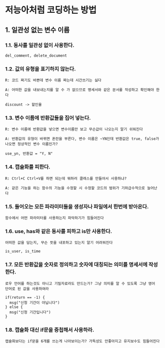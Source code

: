 # 저능아처럼 코딩하는 방법

## 1. 일관성 없는 변수 이름

### 1.1. 동사를 일관성 없이 사용한다.

```
del_comment, delete_document
```

### 1.2. 값의 유형을 표기하지 않는다.

`R: 코드 짜기도 바쁜데 변수 이름 짜는데 시간쓰기는 싫다`

`A: 어떠한 값을 내보내는지를 알 수 가 없으므로 명세서와 같은 문서를 작성하고 확인해야 한다`

```
discount -> 할인율
```

### 1.3. 변수 이름에 반환값들을 집어 넣는다.

`R: 변수 이름에 반환값을 넣으면 변수이름만 보고 무슨값이 나오는지 알기 쉬워진다`

`A: 반환값의 유형이 바뀌면 혼란을 부른다, 변수 이름은 ~YN인데 반환값은 true, false가 나오면 정상적인 변수 이름인가?`

```
use_yn, 반환값 = "Y, N"
```

### 1.4. 캡슐화를 피한다.

`R: Ctrl+C Ctrl+V를 하면 되는데 뭐하러 클래스를 만들어서 사용하냐?`

`A: 같은 기능을 하는 함수의 기능을 수정할 시 수정할 코드의 범위가 기하급수적으로 늘어난다`


### 1.5. 들어오는 모든 파라미터들을 생성자나 파일에서 한번에 받아온다.

`함수에서 어떤 파라미터를 사용하는지 파악하기가 힘들어진다`

### 1.6. use, has와 같은 동사를 피하고 is만 사용한다.

`어떠한 값을 담는지, 무슨 뜻을 내포하고 있는지 알기 어려워진다`

```
is_user, is_time
```

### 1.7. 모든 반환값을 숫자로 정의하고 숫자에 대칭되는 의미를 명세서에 작성한다.

`로우 언어를 하는것도 아니고 기밀자료라도 만드는가? 그냥 의미를 알 수 있도록 그냥 영어 단어로 된 값을 사용하여라`

```
if(return == -1) {
  msg("신청 기간이 아닙니다")
} else {
  msg("신청 기간입니다")
}
```

### 1.8. 캡슐화 대신 if문을 중첩해서 사용하라.

`캡슐화보다는 if문을 6개를 쓰는게 나아보이는가? 가독성도 안좋아지고 유지보수도 힘들어진다`
